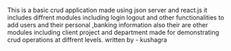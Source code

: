 This is a basic crud application made using json server and react.js it includes diffrent modules including login logout and other functionalities to add users and their personal ,banking information also their are other modules including client project and department made for demonstrating crud operations at diffrent levels.
written by - kushagra
